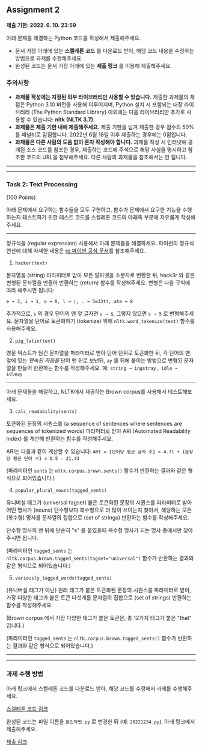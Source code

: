 ## Assignment 2
**제출 기한: 2022. 6. 10. 23:59**

아래 문제를 해결하는 Python 코드를 작성해서 제출해주세요.

- 문서 가장 아래에 있는 **스켈레톤 코드** 를 다운로드 받아, 해당 코드 내용을 수정하는 방법으로 과제를 수행해주세요.
- 완성된 코드는 문서 가장 아래에 있는 **제출 링크** 를 이용해 제출해주세요.


### 주의사항

- **과제물 작성에는 지정된 외부 라이브러리만 사용할 수 있습니다.** 제출한 과제물의 채점은 Python 3.10 버전을 사용해 이루어지며, Python 설치 시 포함되는 내장 라이브러리 (The Python Standard Library) 이외에는 다음 라이브러리만 추가로 사용할 수 있습니다: **nltk (NLTK 3.7)**.
- **과제물은 제출 기한 내에 제출해주세요.** 제출 기한을 넘겨 제출한 경우 점수의 50%를 패널티로 감점합니다. 2022년 6월 18일 이후 제출하는 경우에는 0점입니다.
- **과제물은 다른 사람의 도움 없이 혼자 작성해야 합니다.** 과제물 작성 시 인터넷에 공개된 소스 코드를 참조한 경우, 제출하는 코드에 주석으로 해당 사실을 명시하고 참조한 코드의 URL을 첨부해주세요. 다른 사람의 과제물을 참조해서는 안 됩니다.

---------------------------------------
---------------------------------------

### Task 2: Text Processing
(100 Points)

아래 문제에서 요구하는 함수들을 모두 구현하고, 함수가 문제에서 요구한 기능을 수행하는지 테스트하기 위한 테스트 코드를 스켈레톤 코드의 아래쪽 부분에 자유롭게 작성해주세요.

---------------------------------------

정규식을 (regular expression) 사용해서 아래 문제들을 해결하세요. 파이썬의 정규식 연산에 대해 자세한 내용은 [re 파이썬 공식 문서](https://docs.python.org/ko/3/library/re.html)를 참조해주세요.

1. `hacker(text)`

문자열을 (string) 파라미터로 받아 모든 알파벳을 소문자로 변환한 뒤, hack3r 와 같은 변형된 문자열을 만들어 반환하는 (return) 함수를 작성해주세요. 변형은 다음 규칙에 따라 해주시면 됩니다: 

`e → 3, i → 1, o → 0, l → |, . → 5w33t!, ate → 8`

추가적으로, `s` 의 경우 단어의 맨 앞 글자면 `s → $`, 그렇지 않으면 `s → 5` 로 변형해주세요. 문자열을 단어로 토큰화하기 (tokenize) 위해 `nltk.word_tokenize(text)` 함수를 사용해주세요.

2. `pig_latin(text)`

영문 텍스트가 담긴 문자열을 파라미터로 받아 단어 단위로 토큰화한 뒤, 각 단어의 맨 앞에 있는 *연속된 자음을* 단어 맨 뒤로 보낸뒤, `ay` 를 뒤에 붙이는 방법으로 변형된 문자열을 만들어 반환하는 함수를 작성해주세요. 예: `string → ingstray, idle → idleay`

---------------------------------------

아래 문제들을 해결하고, NLTK에서 제공하는 Brown corpus를 사용해서 테스트해보세요.

3. `calc_readability(sents)`

토큰화된 문장의 시퀀스를 (a sequence of sentences where sentences are sequences of tokenized words) 파라미터로 받아 ARI (Automated Readability Index) 를 계산해  반환하는 함수를 작성해주세요.

ARI는 다음과 같이 계산할 수 있습니다: `ARI = {단어당 평균 글자 수} × 4.71 + {문장당 평균 단어 수} × 0.5 - 21.43`

(파라미터인 `sents` 는 `nltk.corpus.brown.sents()` 함수가 반환하는 결과와 같은 형식으로 되어있습니다.)

4. `popular_plural_nouns(tagged_sents)`

유니버설 태그가 (universal tagset) 붙은 토큰화된 문장의 시퀀스를 파라미터로 받아 어떤 명사가 (nouns) 단수형보다 복수형으로 더 많이 쓰이는지 찾아서, 해당하는 모든 (복수형) 명사를 문자열의 집합으로 (set of strings) 반환하는 함수를 작성해주세요.

단수형 명사의 맨 뒤에 단순히 "s" 를 붙였을때 복수형 명사가 되는 명사 중에서만 찾아주시면 됩니다. 

(파라미터인 `tagged_sents` 는 `nltk.corpus.brown.tagged_sents(tagset="universal")` 함수가 반환하는 결과와 같은 형식으로 되어있습니다.)

5. `variously_tagged_words(tagged_sents)`

(유니버설 태그가 아닌) 원래 태그가 붙은 토큰화된 문장의 시퀀스를 파라미터로 받아, 가장 다양한 태그가 붙은 토큰 다섯개를 문자열의 집합으로 (set of strings) 반환하는 함수를 작성해주세요.

(Brown corpus 에서 가장 다양한 태그가 붙은 토큰은, 총 12가지 태그가 붙은 "that" 입니다.)

(파라미터인 `tagged_sents` 는 `nltk.corpus.brown.tagged_sents()` 함수가 반환하는 결과와 같은 형식으로 되어있습니다.)

---------------------------------------
---------------------------------------

### 과제 수행 방법

아래 링크에서 스켈레톤 코드를 다운로드 받아, 해당 코드를 수정해서 과제를 수행해주세요.

[스켈레톤 코드 링크](/static/bat54201/assignments/codes/text.py)

완성된 코드는 파일 이름을 `본인학번.py` 로 변경한 뒤 (예: `20221234.py`), 아래 링크에서 제출해주세요.

[제출 링크](https://www.dropbox.com/request/1XohP17tZeUsqXt40lts)
